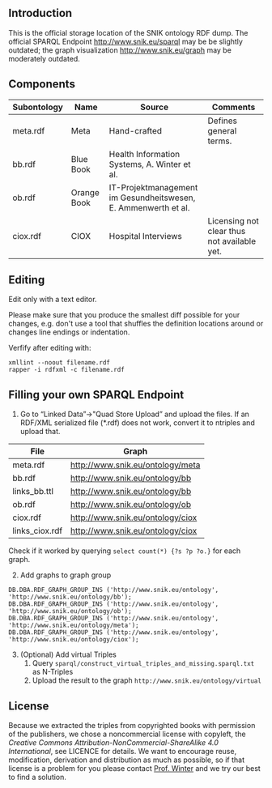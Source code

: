 ## Introduction
This is the official storage location of the SNIK ontology RDF dump. The official SPARQL Endpoint http://www.snik.eu/sparql may be be slightly outdated; the graph visualization http://www.snik.eu/graph may be moderately outdated.

## Components

| Subontology | Name | Source | Comments |
|---|---|-----|---|
|meta.rdf	|Meta	| Hand-crafted |	Defines general terms. |
|bb.rdf		|Blue Book | Health Information Systems, A. Winter et al. |
|ob.rdf		|Orange Book |IT-Projektmanagement im Gesundheitswesen, E. Ammenwerth et al. ||
|ciox.rdf	| CIOX | Hospital Interviews | Licensing not clear thus not available yet. |

## Editing

Edit only with a text editor.

Please make sure that you produce the smallest diff possible for your changes, e.g. don't use a tool that shuffles the definition locations around or changes line endings or indentation.

Verfify after editing with:
    
    xmllint --noout filename.rdf
    rapper -i rdfxml -c filename.rdf

## Filling your own SPARQL Endpoint

1. Go to “Linked Data”->"Quad Store Upload” and upload the files. If an RDF/XML serialized file (*.rdf) does not work, convert it to ntriples and upload that.

|File| Graph|
|---|----|
|meta.rdf	|http://www.snik.eu/ontology/meta|
|bb.rdf 	|http://www.snik.eu/ontology/bb|
|links_bb.ttl |	http://www.snik.eu/ontology/bb|
|ob.rdf 	|http://www.snik.eu/ontology/ob|
|ciox.rdf |	http://www.snik.eu/ontology/ciox|
|links_ciox.rdf |	http://www.snik.eu/ontology/ciox|

Check if it worked by querying `select count(*) {?s ?p ?o.}` for each graph.

2. Add graphs to graph group

```
DB.DBA.RDF_GRAPH_GROUP_INS ('http://www.snik.eu/ontology', 'http://www.snik.eu/ontology/bb');
DB.DBA.RDF_GRAPH_GROUP_INS ('http://www.snik.eu/ontology', 'http://www.snik.eu/ontology/ob');
DB.DBA.RDF_GRAPH_GROUP_INS ('http://www.snik.eu/ontology', 'http://www.snik.eu/ontology/meta');
DB.DBA.RDF_GRAPH_GROUP_INS ('http://www.snik.eu/ontology', 'http://www.snik.eu/ontology/ciox');
```

3. (Optional) Add virtual Triples
   1. Query `sparql/construct_virtual_triples_and_missing.sparql.txt` as N-Triples
   2. Upload the result to the graph `http://www.snik.eu/ontology/virtual`

## License
Because we extracted the triples from copyrighted books with permission of the publishers, we chose a noncommercial license with copyleft, the *Creative Commons Attribution-NonCommercial-ShareAlike 4.0 International*, see LICENCE for details.
We want to encourage reuse, modification, derivation and distribution as much as possible, so if that license is a problem for you please contact [Prof. Winter](www.people.imise.uni-leipzig.de/alfred.winter) and we try our best to find a solution.
